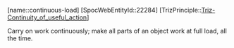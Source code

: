 ﻿---
type: TrizPrincipleSub
aliases:
- continuous-load
license: CC BY-SA 4.0
copyright: https://github.com/SpocWeb
IsDeleted: false
IsReadOnly: false
Confidential: public
tags: 
- Triz/Principle/Sub
---
[name::continuous-load]
[SpocWebEntityId::22284]
[TrizPrinciple::[Triz-Continuity_of_useful_action](tech/Triz/Principle/Triz-Continuity_of_useful_action.md)]

Carry on work continuously; make all parts of an object work at full load, all the time.
